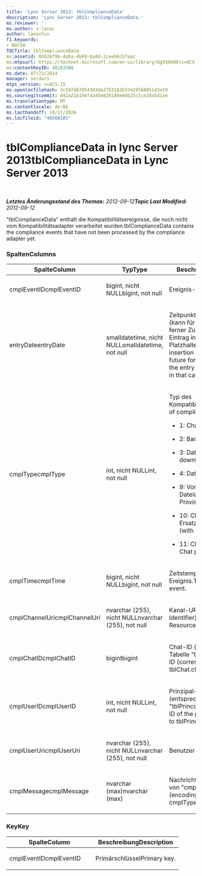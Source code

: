 ```yaml
---
title: 'Lync Server 2013: tblComplianceData'
description: 'Lync Server 2013: tblComplianceData.'
ms.reviewer: ''
ms.author: v-lanac
author: lanachin
f1.keywords:
- NOCSH
TOCTitle: tblComplianceData
ms:assetid: 05b28f9b-4aba-4b69-ba8d-2ceeb6cbfaac
ms:mtpsurl: https://technet.microsoft.com/en-us/library/Gg558606(v=OCS.15)
ms:contentKeyID: 48183308
ms.date: 07/23/2014
manager: serdars
mtps_version: v=OCS.15
ms.openlocfilehash: 3c597d67054303de2753182b37419f68051d3af8
ms.sourcegitcommit: d42a21b194f4a45e828188e04b25c1ce28a5d1ae
ms.translationtype: MT
ms.contentlocale: de-DE
ms.lasthandoff: 10/17/2020
ms.locfileid: "48568101"
---
```

# <a name="tblcompliancedata-in-lync-server-2013"></a><span data-ttu-id="2ab1f-103">tblComplianceData in lync Server 2013</span><span class="sxs-lookup"><span data-stu-id="2ab1f-103">tblComplianceData in Lync Server 2013</span></span>

<div data-xmlns="http://www.w3.org/1999/xhtml">

<div class="topic" data-xmlns="http://www.w3.org/1999/xhtml" data-msxsl="urn:schemas-microsoft-com:xslt" data-cs="https://msdn.microsoft.com/">

<div data-asp="https://msdn2.microsoft.com/asp">



</div>

<div id="mainSection">

<div id="mainBody">

<span> </span>

<span data-ttu-id="2ab1f-104">_**Letztes Änderungsstand des Themas:** 2012-09-12_</span><span class="sxs-lookup"><span data-stu-id="2ab1f-104">_**Topic Last Modified:** 2012-09-12_</span></span>

<span data-ttu-id="2ab1f-105">"tblComplianceData" enthält die Kompatibilitätsereignisse, die noch nicht vom Kompatibilitätsadapter verarbeitet wurden.</span><span class="sxs-lookup"><span data-stu-id="2ab1f-105">tblComplianceData contains the compliance events that have not been processed by the compliance adapter yet.</span></span>

### <a name="columns"></a><span data-ttu-id="2ab1f-106">Spalten</span><span class="sxs-lookup"><span data-stu-id="2ab1f-106">Columns</span></span>

<table>
<colgroup>
<col style="width: 33%" />
<col style="width: 33%" />
<col style="width: 33%" />
</colgroup>
<thead>
<tr class="header">
<th><span data-ttu-id="2ab1f-107">Spalte</span><span class="sxs-lookup"><span data-stu-id="2ab1f-107">Column</span></span></th>
<th><span data-ttu-id="2ab1f-108">Typ</span><span class="sxs-lookup"><span data-stu-id="2ab1f-108">Type</span></span></th>
<th><span data-ttu-id="2ab1f-109">Beschreibung</span><span class="sxs-lookup"><span data-stu-id="2ab1f-109">Description</span></span></th>
</tr>
</thead>
<tbody>
<tr class="odd">
<td><p><span data-ttu-id="2ab1f-110">cmplEventID</span><span class="sxs-lookup"><span data-stu-id="2ab1f-110">cmplEventID</span></span></p></td>
<td><p><span data-ttu-id="2ab1f-111">bigint, nicht NULL</span><span class="sxs-lookup"><span data-stu-id="2ab1f-111">bigint, not null</span></span></p></td>
<td><p><span data-ttu-id="2ab1f-112">Ereignis-ID</span><span class="sxs-lookup"><span data-stu-id="2ab1f-112">Event ID.</span></span></p></td>
</tr>
<tr class="even">
<td><p><span data-ttu-id="2ab1f-113">entryDate</span><span class="sxs-lookup"><span data-stu-id="2ab1f-113">entryDate</span></span></p></td>
<td><p><span data-ttu-id="2ab1f-114">smalldatetime, nicht NULL</span><span class="sxs-lookup"><span data-stu-id="2ab1f-114">smalldatetime, not null</span></span></p></td>
<td><p><span data-ttu-id="2ab1f-115">Zeitpunkt des Einfügevorgangs (kann für "cmplType=9" in ferner Zukunft liegen, da der Eintrag in diesem Fall nur ein Platzhalter ist).</span><span class="sxs-lookup"><span data-stu-id="2ab1f-115">Time of insertion (may be far in the future for cmplType=9 because the entry is just a placeholder in that case).</span></span></p></td>
</tr>
<tr class="odd">
<td><p><span data-ttu-id="2ab1f-116">cmplType</span><span class="sxs-lookup"><span data-stu-id="2ab1f-116">cmplType</span></span></p></td>
<td><p><span data-ttu-id="2ab1f-117">int, nicht NULL</span><span class="sxs-lookup"><span data-stu-id="2ab1f-117">int, not null</span></span></p></td>
<td><p><span data-ttu-id="2ab1f-118">Typ des Kompatibilitätsereignisses:</span><span class="sxs-lookup"><span data-stu-id="2ab1f-118">Type of compliance event:</span></span></p>
<ul>
<li><p><span data-ttu-id="2ab1f-119">1: Chat</span><span class="sxs-lookup"><span data-stu-id="2ab1f-119">1: Chat</span></span></p></li>
<li><p><span data-ttu-id="2ab1f-120">2: Backchat</span><span class="sxs-lookup"><span data-stu-id="2ab1f-120">2: Backchat</span></span></p></li>
<li><p><span data-ttu-id="2ab1f-121">3: Dateidownload</span><span class="sxs-lookup"><span data-stu-id="2ab1f-121">3: File download</span></span></p></li>
<li><p><span data-ttu-id="2ab1f-122">4: Dateiupload</span><span class="sxs-lookup"><span data-stu-id="2ab1f-122">4: File upload</span></span></p></li>
<li><p><span data-ttu-id="2ab1f-123">9: Vorläufige Dateiübertragung</span><span class="sxs-lookup"><span data-stu-id="2ab1f-123">9: Provisional file transfer</span></span></p></li>
<li><p><span data-ttu-id="2ab1f-124">10: Chatlöschung (mit Ersatz)</span><span class="sxs-lookup"><span data-stu-id="2ab1f-124">10: Chat deletion (with replace)</span></span></p></li>
<li><p><span data-ttu-id="2ab1f-125">11: Chatbereinigung</span><span class="sxs-lookup"><span data-stu-id="2ab1f-125">11: Chat purging</span></span></p></li>
</ul></td>
</tr>
<tr class="even">
<td><p><span data-ttu-id="2ab1f-126">cmplTime</span><span class="sxs-lookup"><span data-stu-id="2ab1f-126">cmplTime</span></span></p></td>
<td><p><span data-ttu-id="2ab1f-127">bigint, nicht NULL</span><span class="sxs-lookup"><span data-stu-id="2ab1f-127">bigint, not null</span></span></p></td>
<td><p><span data-ttu-id="2ab1f-128">Zeitstempel für das Ereignis.</span><span class="sxs-lookup"><span data-stu-id="2ab1f-128">Time stamp for the event.</span></span></p></td>
</tr>
<tr class="odd">
<td><p><span data-ttu-id="2ab1f-129">cmplChannelUri</span><span class="sxs-lookup"><span data-stu-id="2ab1f-129">cmplChannelUri</span></span></p></td>
<td><p><span data-ttu-id="2ab1f-130">nvarchar (255), nicht NULL</span><span class="sxs-lookup"><span data-stu-id="2ab1f-130">nvarchar (255), not null</span></span></p></td>
<td><p><span data-ttu-id="2ab1f-131">Kanal-URI (Uniform Resource Identifier)</span><span class="sxs-lookup"><span data-stu-id="2ab1f-131">Channel Uniform Resource Identifier (URI).</span></span></p></td>
</tr>
<tr class="even">
<td><p><span data-ttu-id="2ab1f-132">cmplChatID</span><span class="sxs-lookup"><span data-stu-id="2ab1f-132">cmplChatID</span></span></p></td>
<td><p><span data-ttu-id="2ab1f-133">bigint</span><span class="sxs-lookup"><span data-stu-id="2ab1f-133">bigint</span></span></p></td>
<td><p><span data-ttu-id="2ab1f-134">Chat-ID (entsprechend der Tabelle "tblChat.chatId").</span><span class="sxs-lookup"><span data-stu-id="2ab1f-134">Chat ID (corresponding to tblChat.chatId table).</span></span></p></td>
</tr>
<tr class="odd">
<td><p><span data-ttu-id="2ab1f-135">cmplUserID</span><span class="sxs-lookup"><span data-stu-id="2ab1f-135">cmplUserID</span></span></p></td>
<td><p><span data-ttu-id="2ab1f-136">int, nicht NULL</span><span class="sxs-lookup"><span data-stu-id="2ab1f-136">int, not null</span></span></p></td>
<td><p><span data-ttu-id="2ab1f-137">Prinzipal-ID des Bereitstellers (entsprechend der Tabelle "tblPrincipal.prinID").</span><span class="sxs-lookup"><span data-stu-id="2ab1f-137">Principal ID of the poster (corresponding to tblPrincipal.prinID table).</span></span></p></td>
</tr>
<tr class="even">
<td><p><span data-ttu-id="2ab1f-138">cmplUserUri</span><span class="sxs-lookup"><span data-stu-id="2ab1f-138">cmplUserUri</span></span></p></td>
<td><p><span data-ttu-id="2ab1f-139">nvarchar (255), nicht NULL</span><span class="sxs-lookup"><span data-stu-id="2ab1f-139">nvarchar (255), not null</span></span></p></td>
<td><p><span data-ttu-id="2ab1f-140">Benutzer-URI</span><span class="sxs-lookup"><span data-stu-id="2ab1f-140">User URI.</span></span></p></td>
</tr>
<tr class="odd">
<td><p><span data-ttu-id="2ab1f-141">cmplMessage</span><span class="sxs-lookup"><span data-stu-id="2ab1f-141">cmplMessage</span></span></p></td>
<td><p><span data-ttu-id="2ab1f-142">nvarchar (max)</span><span class="sxs-lookup"><span data-stu-id="2ab1f-142">nvarchar (max)</span></span></p></td>
<td><p><span data-ttu-id="2ab1f-143">Nachricht (Codierung abhängig von "cmplType").</span><span class="sxs-lookup"><span data-stu-id="2ab1f-143">Message (encoding depends on cmplType).</span></span></p></td>
</tr>
</tbody>
</table>


### <a name="key"></a><span data-ttu-id="2ab1f-144">Key</span><span class="sxs-lookup"><span data-stu-id="2ab1f-144">Key</span></span>

<table>
<colgroup>
<col style="width: 50%" />
<col style="width: 50%" />
</colgroup>
<thead>
<tr class="header">
<th><span data-ttu-id="2ab1f-145">Spalte</span><span class="sxs-lookup"><span data-stu-id="2ab1f-145">Column</span></span></th>
<th><span data-ttu-id="2ab1f-146">Beschreibung</span><span class="sxs-lookup"><span data-stu-id="2ab1f-146">Description</span></span></th>
</tr>
</thead>
<tbody>
<tr class="odd">
<td><p><span data-ttu-id="2ab1f-147">cmplEventID</span><span class="sxs-lookup"><span data-stu-id="2ab1f-147">cmplEventID</span></span></p></td>
<td><p><span data-ttu-id="2ab1f-148">Primärschlüssel</span><span class="sxs-lookup"><span data-stu-id="2ab1f-148">Primary key.</span></span></p></td>
</tr>
</tbody>
</table>


</div>

<span> </span>

</div>

</div>

</div>


